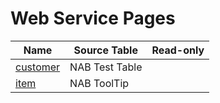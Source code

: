 # Web Service Pages

| Name | Source Table | Read-only |
| ----- | ------ | ------ |
| [customer](ws-page-nab-test-table/index.md) | NAB Test Table |  |
| [item](ws-page-nab-tool-tips/index.md) | NAB ToolTip |  |
